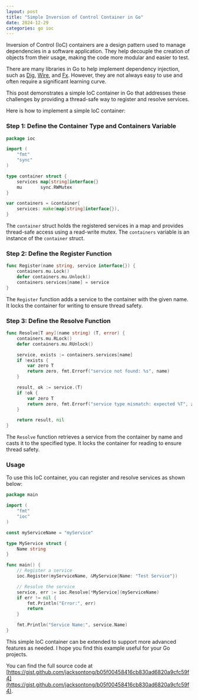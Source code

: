 ```yaml
---
layout: post
title: "Simple Inversion of Control Container in Go"
date: 2024-12-29
categories: go ioc
---
```


Inversion of Control (IoC) containers are a design pattern used to manage dependencies in a software application. They help decouple the creation of objects from their usage, making the code more modular and easier to test.

There are many libraries in Go to help implement dependency injection, such as [Dig](https://github.com/uber-go/dig), [Wire](https://github.com/google/wire), and [Fx](https://github.com/uber-go/fx). However, they are not always easy to use and often require a significant learning curve.

This post demonstrates a simple IoC container in Go that addresses these challenges by providing a thread-safe way to register and resolve services.

Here is how to implement a simple IoC container:

### Step 1: Define the Container Type and Containers Variable

```go
package ioc

import (
	"fmt"
	"sync"
)

type container struct {
	services map[string]interface{}
	mu       sync.RWMutex
}

var containers = &container{
	services: make(map[string]interface{}),
}
```

The `container` struct holds the registered services in a map and provides thread-safe access using a read-write mutex. The `containers` variable is an instance of the `container` struct.

### Step 2: Define the Register Function

```go
func Register(name string, service interface{}) {
	containers.mu.Lock()
	defer containers.mu.Unlock()
	containers.services[name] = service
}
```

The `Register` function adds a service to the container with the given name. It locks the container for writing to ensure thread safety.

### Step 3: Define the Resolve Function

```go
func Resolve[T any](name string) (T, error) {
	containers.mu.RLock()
	defer containers.mu.RUnlock()

	service, exists := containers.services[name]
	if !exists {
		var zero T
		return zero, fmt.Errorf("service not found: %s", name)
	}

	result, ok := service.(T)
	if !ok {
		var zero T
		return zero, fmt.Errorf("service type mismatch: expected %T", zero)
	}

	return result, nil
}
```

The `Resolve` function retrieves a service from the container by name and casts it to the specified type. It locks the container for reading to ensure thread safety.

### Usage

To use this IoC container, you can register and resolve services as shown below:

```go
package main

import (
	"fmt"
	"ioc"
)

const myServiceName = "myService"

type MyService struct {
	Name string
}

func main() {
	// Register a service
	ioc.Register(myServiceName, &MyService{Name: "Test Service"})

	// Resolve the service
	service, err := ioc.Resolve[*MyService](myServiceName)
	if err != nil {
		fmt.Println("Error:", err)
		return
	}

	fmt.Println("Service Name:", service.Name)
}
```

This simple IoC container can be extended to support more advanced features as needed. I hope you find this example useful for your Go projects.

You can find the full source code at [https://gist.github.com/jacksontong/b05f00458416cb830ad6820a9cfc59f4](https://gist.github.com/jacksontong/b05f00458416cb830ad6820a9cfc59f4).
